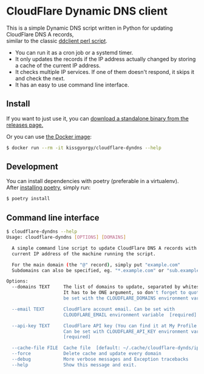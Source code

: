 # CloudFlare Dynamic DNS client

This is a simple Dynamic DNS script written in Python for updating CloudFlare DNS A records,  
similar to the classic [ddclient perl script](https://sourceforge.net/p/ddclient/wiki/Home/).

- You can run it as a cron job or a systemd timer.
- It only updates the records if the IP address actually changed by storing a
  cache of the current IP address.
- It checks multiple IP services. If one of them doesn't respond, it skips it and check the next.
- It has an easy to use command line interface.

## Install

If you want to just use it, you can [download a standalone binary from the releases page.](https://github.com/kissgyorgy/cloudflare-dyndns/releases/)

Or you can use [the Docker image](https://hub.docker.com/repository/docker/kissgyorgy/cloudflare-dyndns):

```bash
$ docker run --rm -it kissgyorgy/cloudflare-dyndns --help
```

## Development

You can install dependencies with poetry (preferable in a virtualenv).  
After [installing poetry](https://poetry.eustace.io/docs/#installation), simply run:

```bash
$ poetry install
```

## Command line interface

```bash
$ cloudflare-dyndns --help
Usage: cloudflare-dyndns [OPTIONS] [DOMAINS]

  A simple command line script to update CloudFlare DNS A records with the
  current IP address of the machine running the script.

  For the main domain (the "@" record), simply put "example.com"
  Subdomains can also be specified, eg. "*.example.com" or "sub.example.com"

Options:
  --domains TEXT     The list of domains to update, separated by whitespace.
                     It has to be ONE argument, so don't forget to quote! Can
                     be set with the CLOUDFLARE_DOMAINS environment variable.

  --email TEXT       CloudFlare account email. Can be set with
                     CLOUDFLARE_EMAIL environment variable  [required]

  --api-key TEXT     CloudFlare API key (You can find it at My Profile page).
                     Can be set with CLOUDFLARE_API_KEY environment variable.
                     [required]

  --cache-file FILE  Cache file  [default: ~/.cache/cloudflare-dynds/ip.cache]
  --force            Delete cache and update every domain
  --debug            More verbose messages and Exception tracebacks
  --help             Show this message and exit.
```
